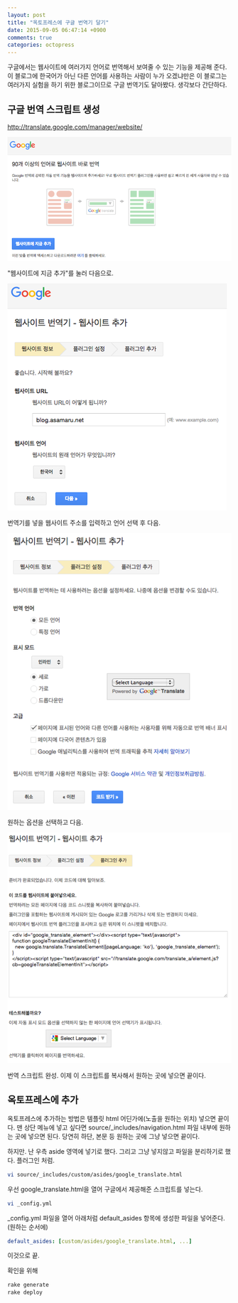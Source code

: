 ```yaml
---
layout: post
title: "옥토프레스에 구글 번역기 달기"
date: 2015-09-05 06:47:14 +0900
comments: true
categories: octopress
---
```

구글에서는 웹사이트에 여러가지 언어로 번역해서 보여줄 수 있는 기능을 제공해 준다.
이 블로그에 한국어가 아닌 다른 언어를 사용하는 사람이 누가 오겠냐만은 이 블로그는 여러가지 실험을 하기 위한 블로그이므로 구글 번역기도 달아봤다. 생각보다 간단하다.

## 구글 번역 스크립트 생성
http://translate.google.com/manager/website/

![웹사이트에 지금 추가](/img/2015-09-05-octopress-google-translate-1.png "웹사이트에 지금 추가")

"웹사이트에 지금 추가"를 눌러 다음으로.

![웹사이트 정보](/img/2015-09-05-octopress-google-translate-2.png)

번역기를 넣을 웹사이트 주소를 입력하고 언어 선택 후 다음.

![플러그인 설정](/img/2015-09-05-octopress-google-translate-3.png)

원하는 옵션을 선택하고 다음.

![플러그인 추가](/img/2015-09-05-octopress-google-translate-4.png)

번역 스크립트 완성. 이제 이 스크립트를 복사해서 원하는 곳에 넣으면 끝이다.

## 옥토프레스에 추가

옥토프레스에 추가하는 방법은 템플릿 html 어딘가에(노출을 원하는 위치) 넣으면 끝이다.
맨 상단 메뉴에 넣고 싶다면 source/_includes/navigation.html 파일 내부에 원하는 곳에 넣으면 된다. 당연히 하단, 본문 등 원하는 곳에 그냥 넣으면 끝이다.

하지만. 난 우측 aside 영역에 넣기로 했다. 그리고 그냥 넣지않고 파일을 분리하기로 했다. 플러그인 처럼.

```bash
vi source/_includes/custom/asides/google_translate.html
```

우선 google_translate.html을 열어 구글에서 제공해준 스크립트를 넣는다.

```bash
vi _config.yml
```

_config.yml 파일을 열어 아래처럼 default_asides 항목에 생성한 파일을 넣어준다.(원하는 순서에)

```yml
default_asides: [custom/asides/google_translate.html, ...]
```

이것으로 끝.

확인을 위해

```bash
rake generate
rake deploy
```